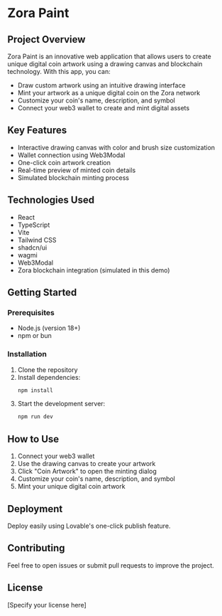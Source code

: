 
# Zora Paint

## Project Overview

Zora Paint is an innovative web application that allows users to create unique digital coin artwork using a drawing canvas and blockchain technology. With this app, you can:

- Draw custom artwork using an intuitive drawing interface
- Mint your artwork as a unique digital coin on the Zora network
- Customize your coin's name, description, and symbol
- Connect your web3 wallet to create and mint digital assets

## Key Features

- Interactive drawing canvas with color and brush size customization
- Wallet connection using Web3Modal
- One-click coin artwork creation
- Real-time preview of minted coin details
- Simulated blockchain minting process

## Technologies Used

- React
- TypeScript
- Vite
- Tailwind CSS
- shadcn/ui
- wagmi
- Web3Modal
- Zora blockchain integration (simulated in this demo)

## Getting Started

### Prerequisites

- Node.js (version 18+)
- npm or bun

### Installation

1. Clone the repository
2. Install dependencies:
   ```sh
   npm install
   ```
3. Start the development server:
   ```sh
   npm run dev
   ```

## How to Use

1. Connect your web3 wallet
2. Use the drawing canvas to create your artwork
3. Click "Coin Artwork" to open the minting dialog
4. Customize your coin's name, description, and symbol
5. Mint your unique digital coin artwork

## Deployment

Deploy easily using Lovable's one-click publish feature.

## Contributing

Feel free to open issues or submit pull requests to improve the project.

## License

[Specify your license here]

